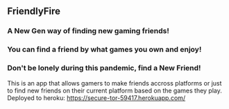 ## FriendlyFire

### A New Gen way of finding new gaming friends!

### You can find a friend by what games you own and enjoy!

### Don't be lonely during this pandemic, find a New Friend!





This is an app that allows gamers to make friends accross platforms or just to find new friends on their current platform based on the games they play. Deployed to heroku: https://secure-tor-59417.herokuapp.com/
